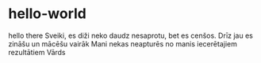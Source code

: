 # hello-world
hello there
Sveiki, es diži neko daudz nesaprotu, bet es cenšos. 
Drīz jau es zināšu un mācēšu vairāk
Mani nekas neapturēs no manis iecerētajiem rezultātiem
Vārds
